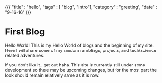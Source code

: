 {{{
  "title" : "hello",
  "tags"  : [ "blog", "intro"],
  "category" : "greeting",
  "date" : "9-16-16"
}}}

# First Blog
Hello World!  This is my Hello World of blogs and the beginning of my site.  Here I will share some of my random ramblings, projects, and tech/science related adventures.
 <!--more-->
 If you don't like it...get out haha.  This site is currently still under some development so there may be upcoming changes, but for the most part the look should remain relatively same as it is now.